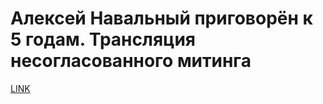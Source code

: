 # Алексей Навальный приговорён к 5 годам. Трансляция несогласованного митинга



[LINK](https://varlamov.ru/823079.html)